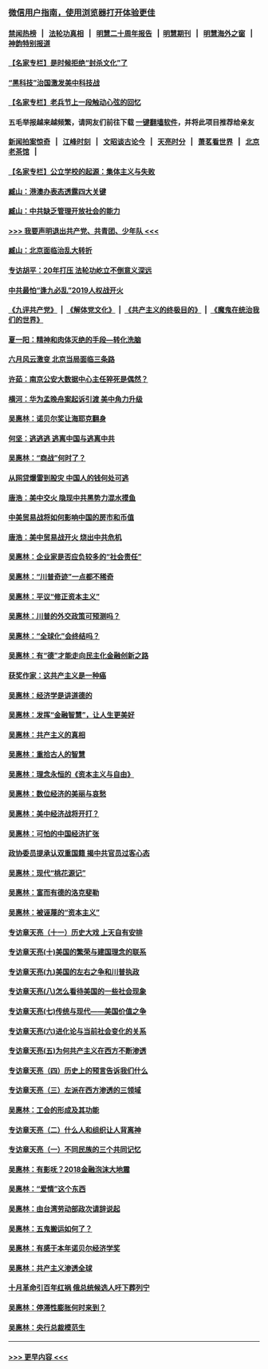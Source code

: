 ### [微信用户指南，使用浏览器打开体验更佳](https://github.com/gfw-breaker/banned-news1/blob/master/indexes/wechat-guide.md?t=0)
#### [禁闻热榜](热点新闻.md?t=0)  &nbsp;&nbsp;|&nbsp;&nbsp; [法轮功真相](https://github.com/gfw-breaker/truth/blob/master/README.md?t=0) &nbsp;&nbsp;|&nbsp;&nbsp; [明慧二十周年报告](https://github.com/gfw-breaker/mh-reports/blob/master/README.md?t=0) &nbsp;&nbsp;|&nbsp;&nbsp;[明慧期刊](https://github.com/gfw-breaker/mh-qikan) &nbsp;&nbsp;|&nbsp;&nbsp; [明慧海外之窗](https://github.com/gfw-breaker/mh-news/blob/master/README.md?t=0) &nbsp;&nbsp;|&nbsp;&nbsp; [神韵特别报道](https://github.com/gfw-breaker/mh-news/blob/master/shenyun.md?t=0)
#### [【名家专栏】是时候拒绝“封杀文化”了](../pages/nsc423/n11814093.md?t=02151133) 
#### [“黑科技”治国激发美中科技战](../pages/nsc423/n11638056.md?t=02151133) 
#### [【名家专栏】老兵节上一段触动心弦的回忆](../pages/nsc423/n11646016.md?t=02151133) 
#### 五毛举报越来越频繁，请网友们前往下载 [一键翻墙软件](https://github.com/gfw-breaker/ssr-accounts)，并将此项目推荐给亲友
#### [新闻拍案惊奇](https://github.com/gfw-breaker/banned-news1/blob/master/pages/link4.md) &nbsp;&nbsp;|&nbsp;&nbsp; [江峰时刻](https://github.com/gfw-breaker/banned-news1/blob/master/pages/link4.md) &nbsp;&nbsp;|&nbsp;&nbsp; [文昭谈古论今](https://github.com/gfw-breaker/banned-news1/blob/master/pages/link4.md) &nbsp;&nbsp;|&nbsp;&nbsp; [天亮时分](https://github.com/gfw-breaker/banned-news1/blob/master/pages/link4.md) &nbsp;&nbsp;|&nbsp;&nbsp; [萧茗看世界](https://github.com/gfw-breaker/banned-news1/blob/master/pages/link4.md) &nbsp;&nbsp;|&nbsp;&nbsp; [北京老茶馆](https://github.com/gfw-breaker/banned-news1/blob/master/pages/link4.md) &nbsp;&nbsp;|&nbsp;&nbsp; 
#### [【名家专栏】公立学校的起源：集体主义与失败](../pages/nsc423/n11601833.md?t=02151133) 
#### [臧山：港澳办表态透露四大关键](../pages/nsc423/n11421628.md?t=02151133) 
#### [臧山：中共缺乏管理开放社会的能力](../pages/nsc423/n11407457.md?t=02151133) 
#### [>>> 我要声明退出共产党、共青团、少年队 <<<](https://github.com/begood0513/goodnews/blob/master/quit/letter.md) 
#### [臧山：北京面临治乱大转折](../pages/nsc423/n11406895.md?t=02151133) 
#### [专访胡平：20年打压 法轮功屹立不倒意义深远](../pages/nsc423/n11398800.md?t=02151133) 
#### [中共最怕“逢九必乱”2019人权战开火](../pages/nsc423/n11385248.md?t=02151133) 
#### [《九评共产党》](https://github.com/begood0513/9ping.md/blob/master/README.md) &nbsp;|&nbsp; [《解体党文化》](../../../../jtdwh.md/blob/master/README.md)  &nbsp;|&nbsp; [《共产主义的终极目的》](../../../../gczydzjmd.md/blob/master/README.md) &nbsp;|&nbsp; [《魔鬼在统治我们的世界》](../../../../mgztzwmdsj.md/blob/master/README.md) 
#### [夏一阳：精神和肉体灭绝的手段—转化洗脑](../pages/nsc423/n11368250.md?t=02151133) 
#### [六月风云激变 北京当局面临三条路](../pages/nsc423/n11313668.md?t=02151133) 
#### [许茹：南京公安大数据中心主任猝死是偶然？](../pages/nsc423/n11064744.md?t=02151133) 
#### [横河：华为孟晚舟案起诉引渡 美中角力升级](../pages/nsc423/n11027230.md?t=02151133) 
#### [吴惠林：诺贝尔奖让海耶克翻身](../pages/nsc423/n10890049.md?t=02151133) 
#### [何坚：逃逃逃 逃离中国与逃离中共](../pages/nsc423/n10592891.md?t=02151133) 
#### [吴惠林：“商战”何时了？](../pages/nsc423/n10573558.md?t=02151133) 
#### [从网贷爆雷到股灾 中国人的钱何处可逃](../pages/nsc423/n10572800.md?t=02151133) 
#### [唐浩：美中交火 隐现中共黑势力混水摸鱼](../pages/nsc423/n10544040.md?t=02151133) 
#### [中美贸易战将如何影响中国的房市和币值](../pages/nsc423/n10543697.md?t=02151133) 
#### [唐浩：美中贸易战开火 烧出中共危机](../pages/nsc423/n10540126.md?t=02151133) 
#### [吴惠林：企业家是否应负较多的“社会责任”](../pages/nsc423/n10535022.md?t=02151133) 
#### [吴惠林：“川普奇迹”一点都不稀奇](../pages/nsc423/n10512808.md?t=02151133) 
#### [吴惠林：平议“修正资本主义”](../pages/nsc423/n10495724.md?t=02151133) 
#### [吴惠林：川普的外交政策可预测吗？](../pages/nsc423/n10462387.md?t=02151133) 
#### [吴惠林：“全球化”会终结吗？](../pages/nsc423/n10452838.md?t=02151133) 
#### [吴惠林：有“德”才能走向民主化金融创新之路](../pages/nsc423/n10432292.md?t=02151133) 
#### [获奖作家：这共产主义是一种癌](../pages/nsc423/n10431541.md?t=02151133) 
#### [吴惠林：经济学是讲道德的](../pages/nsc423/n10398014.md?t=02151133) 
#### [吴惠林：发挥“金融智慧”，让人生更美好](../pages/nsc423/n10375019.md?t=02151133) 
#### [吴惠林：共产主义的真相](../pages/nsc423/n10351394.md?t=02151133) 
#### [吴惠林：重拾古人的智慧](../pages/nsc423/n10337691.md?t=02151133) 
#### [吴惠林：理念永恒的《资本主义与自由》](../pages/nsc423/n10316274.md?t=02151133) 
#### [吴惠林：数位经济的美丽与哀愁](../pages/nsc423/n10292946.md?t=02151133) 
#### [吴惠林：美中经济战将开打？](../pages/nsc423/n10258825.md?t=02151133) 
#### [吴惠林：可怕的中国经济扩张](../pages/nsc423/n10219147.md?t=02151133) 
#### [政协委员提承认双重国籍 揭中共官员过客心态](../pages/nsc423/n10208809.md?t=02151133) 
#### [吴惠林：现代“桃花源记”](../pages/nsc423/n10185234.md?t=02151133) 
#### [吴惠林：富而有德的洛克斐勒](../pages/nsc423/n10142264.md?t=02151133) 
#### [吴惠林：被诬蔑的“资本主义”](../pages/nsc423/n10124816.md?t=02151133) 
#### [专访章天亮（十一）历史大戏 上天自有安排](../pages/nsc423/n10094905.md?t=02151133) 
#### [专访章天亮(十)美国的繁荣与建国理念的联系](../pages/nsc423/n10094899.md?t=02151133) 
#### [专访章天亮(九)美国的左右之争和川普执政](../pages/nsc423/n10094889.md?t=02151133) 
#### [专访章天亮(八)怎么看待美国的一些社会现象](../pages/nsc423/n10094857.md?t=02151133) 
#### [专访章天亮(七)传统与现代——美国价值之争](../pages/nsc423/n10093140.md?t=02151133) 
#### [专访章天亮(六)进化论与当前社会变化的关系](../pages/nsc423/n10092036.md?t=02151133) 
#### [专访章天亮(五)为何共产主义在西方不断渗透](../pages/nsc423/n10083620.md?t=02151133) 
#### [专访章天亮（四）历史上的预言告诉我们什么](../pages/nsc423/n10083606.md?t=02151133) 
#### [专访章天亮（三）左派在西方渗透的三领域](../pages/nsc423/n10081115.md?t=02151133) 
#### [吴惠林：工会的形成及其功能](../pages/nsc423/n10080633.md?t=02151133) 
#### [专访章天亮（二）什么人和组织让人背离神](../pages/nsc423/n10076637.md?t=02151133) 
#### [专访章天亮（一）不同民族的三个共同记忆](../pages/nsc423/n10074188.md?t=02151133) 
#### [吴惠林：有影呒？2018金融泡沫大地震](../pages/nsc423/n10040534.md?t=02151133) 
#### [吴惠林：“爱情”这个东西](../pages/nsc423/n10019423.md?t=02151133) 
#### [吴惠林：由台湾劳动部政次请辞说起](../pages/nsc423/n9979679.md?t=02151133) 
#### [吴惠林：五鬼搬运如何了？](../pages/nsc423/n9925338.md?t=02151133) 
#### [吴惠林：有感于本年诺贝尔经济学奖](../pages/nsc423/n9871883.md?t=02151133) 
#### [吴惠林：共产主义渗透全球](../pages/nsc423/n9812748.md?t=02151133) 
#### [十月革命引百年红祸 俄总统候选人吁下葬列宁](../pages/nsc423/n9810182.md?t=02151133) 
#### [吴惠林：停滞性膨胀何时来到？](../pages/nsc423/n9764136.md?t=02151133) 
#### [吴惠林：央行总裁模范生](../pages/nsc423/n9728134.md?t=02151133) 

----
#### [ >>> 更早内容 <<< ](../indexes/nsc423-earlier.md)
